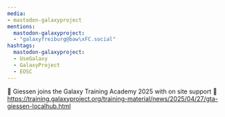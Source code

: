 ```yaml
---
media:
- mastodon-galaxyproject
mentions:
  mastodon-galaxyproject:
  - "galaxyfreiburg@baw\xFC.social"
hashtags:
  mastodon-galaxyproject:
  - UseGalaxy
  - GalaxyProject
  - EOSC
---
```

🌠 Giessen joins the Galaxy Training Academy 2025 with on site support 🎉
https://training.galaxyproject.org/training-material/news/2025/04/27/gta-giessen-localhub.html